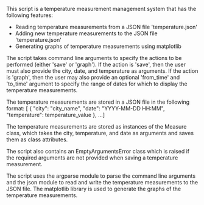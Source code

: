 This script is a temperature measurement management system that has the following features:

- Reading temperature measurements from a JSON file 'temperature.json'
- Adding new temperature measurements to the JSON file 'temperature.json'
- Generating graphs of temperature measurements using matplotlib

The script takes command line arguments to specify the actions to be performed (either 'save' or 'graph'). If the action is 'save', then the user must also provide the city, date, and temperature as arguments. If the action is 'graph', then the user may also provide an optional 'from_time' and 'to_time' argument to specify the range of dates for which to display the temperature measurements.

The temperature measurements are stored in a JSON file in the following format:
[  {    "city": "city_name",    "date": "YYYY-MM-DD HH:MM",    "temperature": temperature_value  },  ...]

The temperature measurements are stored as instances of the Measure class, which takes the city, temperature, and date as arguments and saves them as class attributes.

The script also contains an EmptyArgumentsError class which is raised if the required arguments are not provided when saving a temperature measurement.

The script uses the argparse module to parse the command line arguments and the json module to read and write the temperature measurements to the JSON file. The matplotlib library is used to generate the graphs of the temperature measurements.
